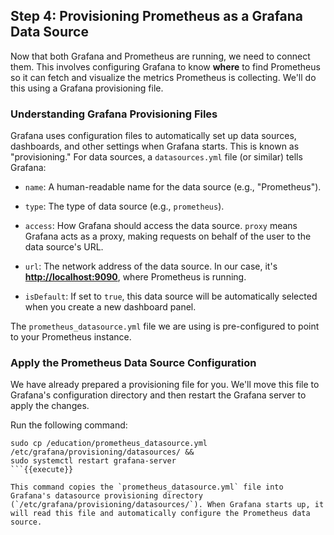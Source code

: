 ## Step 4: Provisioning Prometheus as a Grafana Data Source

Now that both Grafana and Prometheus are running, we need to connect them. This involves configuring Grafana to know __where__ to find Prometheus so it can fetch and visualize the metrics Prometheus is collecting. We'll do this using a Grafana provisioning file.

### Understanding Grafana Provisioning Files

Grafana uses configuration files to automatically set up data sources, dashboards, and other settings when Grafana starts. This is known as "provisioning." For data sources, a `datasources.yml` file (or similar) tells Grafana:

- `name`: A human-readable name for the data source (e.g., "Prometheus").

- `type`: The type of data source (e.g., `prometheus`).

- `access`: How Grafana should access the data source. `proxy` means Grafana acts as a proxy, making requests on behalf of the user to the data source's URL.

- `url`: The network address of the data source. In our case, it's **[http://localhost:9090]({{TRAFFIC_HOST1_9090}})**, where Prometheus is running.

- `isDefault`: If set to `true`, this data source will be automatically selected when you create a new dashboard panel.

The `prometheus_datasource.yml` file we are using is pre-configured to point to your Prometheus instance.

### Apply the Prometheus Data Source Configuration

We have already prepared a provisioning file for you. We'll move this file to Grafana's configuration directory and then restart the Grafana server to apply the changes.

Run the following command:

```
sudo cp /education/prometheus_datasource.yml /etc/grafana/provisioning/datasources/ &&
sudo systemctl restart grafana-server
```{{execute}}

This command copies the `prometheus_datasource.yml` file into Grafana's datasource provisioning directory (`/etc/grafana/provisioning/datasources/`). When Grafana starts up, it will read this file and automatically configure the Prometheus data source.
